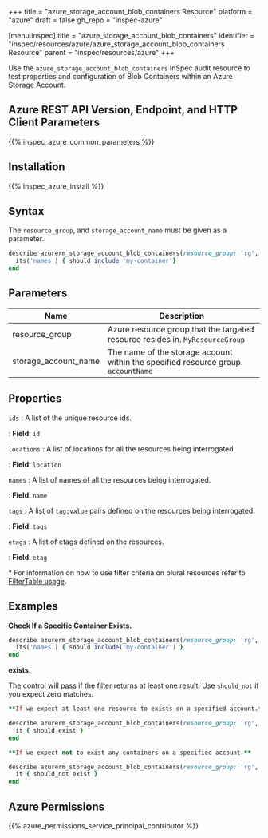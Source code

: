 +++
title = "azure_storage_account_blob_containers Resource"
platform = "azure"
draft = false
gh_repo = "inspec-azure"

[menu.inspec]
title = "azure_storage_account_blob_containers"
identifier = "inspec/resources/azure/azure_storage_account_blob_containers Resource"
parent = "inspec/resources/azure"
+++

Use the `azure_storage_account_blob_containers` InSpec audit resource to test properties and configuration of Blob Containers within an Azure Storage Account.

## Azure REST API Version, Endpoint, and HTTP Client Parameters

{{% inspec_azure_common_parameters %}}

## Installation

{{% inspec_azure_install %}}

## Syntax

The `resource_group`, and `storage_account_name` must be given as a parameter.
```ruby
describe azurerm_storage_account_blob_containers(resource_group: 'rg', storage_account_name: 'production') do
  its('names') { should include 'my-container'}
end
```

## Parameters

| Name                           | Description                                                                          |
|--------------------------------|--------------------------------------------------------------------------------------|
| resource_group                 | Azure resource group that the targeted resource resides in. `MyResourceGroup`        |
| storage_account_name           | The name of the storage account within the specified resource group. `accountName`   |

## Properties

`ids`
: A list of the unique resource ids.

: **Field**: `id`

`locations`
: A list of locations for all the resources being interrogated.

: **Field**: `location`

`names`
: A list of names of all the resources being interrogated.

: **Field**: `name`

`tags`
: A list of `tag:value` pairs defined on the resources being interrogated.

: **Field**: `tags`

`etags`
: A list of etags defined on the resources.

: **Field**: `etag`

<superscript>*</superscript> For information on how to use filter criteria on plural resources refer to [FilterTable usage](https://github.com/inspec/inspec/blob/master/dev-docs/filtertable-usage.md).

## Examples

**Check If a Specific Container Exists.**

```ruby
describe azurerm_storage_account_blob_containers(resource_group: 'rg', storage_account_name: 'production') do
  its('names') { should include('my-container') }
end
```

**exists.**

The control will pass if the filter returns at least one result. Use `should_not` if you expect zero matches.
```ruby
**If we expect at least one resource to exists on a specified account.**

describe azurerm_storage_account_blob_containers(resource_group: 'rg', storage_account_name: 'production') do
  it { should exist }
end

**If we expect not to exist any containers on a specified account.**

describe azurerm_storage_account_blob_containers(resource_group: 'rg', storage_account_name: 'production') do
  it { should_not exist }
end
```

## Azure Permissions

{{% azure_permissions_service_principal_contributor %}}
